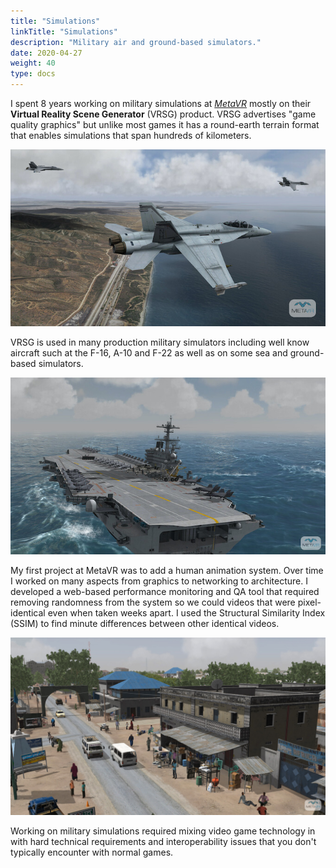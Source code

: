 ```yaml
---
title: "Simulations"
linkTitle: "Simulations"
description: "Military air and ground-based simulators."
date: 2020-04-27
weight: 40
type: docs
---
```


I spent 8 years working on military simulations at [*MetaVR*](http://metavr.com)
mostly on their **Virtual Reality Scene Generator** (VRSG) product. VRSG
advertises "game quality graphics" but unlike most games it has a round-earth
terrain format that enables simulations that span hundreds of kilometers.

![VRSG 1](vrsg-1.jpg)

VRSG is used in many production military simulators including well know aircraft
such at the F-16, A-10 and F-22 as well as on some sea and ground-based
simulators.

![VRSG 2](vrsg-2.jpg)

My first project at MetaVR was to add a human animation system. Over time I
worked on many aspects from graphics to networking to architecture. I developed
a web-based performance monitoring and QA tool that required removing randomness
from the system so we could videos that were pixel-identical even when taken
weeks apart. I used the Structural Similarity Index (SSIM) to find minute 
differences between other identical videos.

![VRSG 3](vrsg-3.jpg)

Working on military simulations required mixing video game technology in with
hard technical requirements and interoperability issues that you don't typically
encounter with normal games.